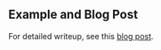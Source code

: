 ## Example and Blog Post
For detailed writeup, see this [blog post](https://datastud.dev/posts/automated-eda).